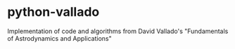 # python-vallado
Implementation of code and algorithms from David Vallado's "Fundamentals of Astrodynamics and Applications"

